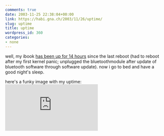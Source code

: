 ```yaml
---
comments: true
date: 2003-11-25 22:38:04+00:00
link: https://habi.gna.ch/2003/11/26/uptime/
slug: uptime
title: uptime
wordpress_id: 360
categories:
- none
---
```


well, my ibook [has been up for 14 hours](http://uptimes.hostingwired.com/account.php?op=details&hid=8399) since the last reboot (had to reboot after my first kernel panic; unplugged the bluetoothmodule after update of bluetooth software through software update). 
now i go to bed and have a good night's sleep.

here's a funky image with my uptime:![](http://uptimes.hostingwired.com/remote.php?hostid=8399&bgcolor=000000&color=ffffff)
